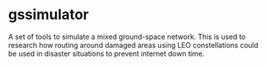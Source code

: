 # gssimulator
A set of tools to simulate a mixed ground-space network. This is used to research how routing around damaged areas using LEO constellations could be used in disaster situations to prevent internet down time.

